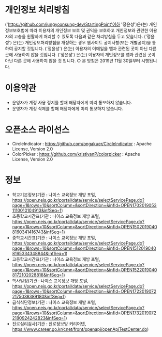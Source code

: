 # 개인정보 처리방침
('https://github.com/jungyoonsung-dev/StartingPoint'이하 '정윤성')은(는) 개인정보보호법에 따라 이용자의 개인정보 보호 및 권익을 보호하고 개인정보와 관련한 이용자의 고충을 원활하게 처리할 수 있도록 다음과 같은 처리방침을 두고 있습니다.
('정윤성') 은(는) 개인정보처리방침을 개정하는 경우 웹사이트 공지사항(또는 개별공지)을 통하여 공지할 것입니다.
('정윤성') 은(는) 이용자의 이메일을 앱과 관련된 곳이 아닌 다른 곳에 사용하지 않을 것입니다.
('정윤성') 은(는) 이용자의 개인정보를 앱과 관련된 곳이 아닌 다른 곳에 사용하지 않을 것 입니다.
○ 본 방침은 2019년 11월 30일부터 시행됩니다.



# 이용약관
- 운영자가 계정 사용 정지를 할때 해당자에게 미리 통보하지 않습니다.
- 운영자가 계정 삭제를 할때 해당자에게 미리 통보하지 않습니다.



# 오픈소스 라이선스 
- CircleIndicator : https://github.com/ongakuer/CircleIndicator : Apache License, Version 2.0
- ColorPicker : https://github.com/kristiyanP/colorpicker : Apache License, Version 2.0



# 정보
- 학교기본정보(기관 : 나이스 교육정보 개방 포털, https://open.neis.go.kr/portal/data/service/selectServicePage.do?page=1&rows=10&sortColumn=&sortDirection=&infId=OPEN17020190531110010104913&infSeq=1)
- 초등학교시간표(기관 : 나이스 교육정보 개방 포털, https://open.neis.go.kr/portal/data/service/selectServicePage.do?page=1&rows=10&sortColumn=&sortDirection=&infId=OPEN15020190408160341416743&infSeq=1)
- 중학교시간표(기관 : 나이스 교육정보 개방 포털, https://open.neis.go.kr/portal/data/service/selectServicePage.do?page=1&rows=10&sortColumn=&sortDirection=&infId=OPEN15120190408165334348844&infSeq=1)
- 고등학교시간표(기관 : 나이스 교육정보 개방 포털, https://open.neis.go.kr/portal/data/service/selectServicePage.do?page=1&rows=10&sortColumn=&sortDirection=&infId=OPEN15220190408172102028818&infSeq=1)
- 학사일정(기관 : 나이스 교육정보 개방 포털, https://open.neis.go.kr/portal/data/service/selectServicePage.do?page=1&rows=10&sortColumn=&sortDirection=&infId=OPEN17220190722175038389180&infSeq=1)
- 급식식단정보(기관 : 나이스 교육정보 개발 포털, https://open.neis.go.kr/portal/data/service/selectServicePage.do?page=1&rows=10&sortColumn=&sortDirection=&infId=OPEN17320190722180924242823&infSeq=1)
- 진로심리검사(기관 : 진로정보망 커리어넷, https://www.career.go.kr/cnet/front/openapi/openApiTestCenter.do)
